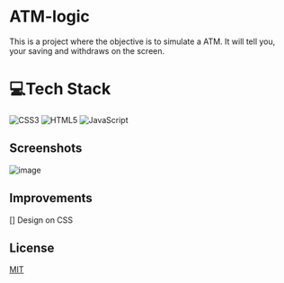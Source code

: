 # ATM-logic
This is a project where the objective is to simulate a ATM. It will tell you, your saving and withdraws on the screen.  
# 💻Tech Stack
![CSS3](https://img.shields.io/badge/css3-%231572B6.svg?style=for-the-badge&logo=css3&logoColor=white) ![HTML5](https://img.shields.io/badge/html5-%23E34F26.svg?style=for-the-badge&logo=html5&logoColor=white) ![JavaScript](https://img.shields.io/badge/javascript-%23323330.svg?style=for-the-badge&logo=javascript&logoColor=%23F7DF1E) 
## Screenshots
![image](https://user-images.githubusercontent.com/101306063/179434641-86c12ea7-1808-41dd-aa0a-28c99a0efdd2.png)
## Improvements 
[] Design on CSS
## License
[MIT](https://choosealicense.com/licenses/mit/)
